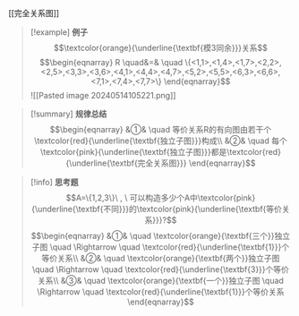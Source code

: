 [[完全关系图]]
> [!example] **例子**
> $$\textcolor{orange}{\underline{\textbf{模3同余}}}关系$$
> $$\begin{eqnarray}
> R \quad&=& \quad \{<1,1>,<1,4>,<1,7>,<2,2>,<2,5>,<3,3>,<3,6>,<4,1>,<4,4>,<4,7>,<5,2>,<5,5>,<6,3>,<6,6>,<7,1>,<7,4>,<7,7>\}
\end{eqnarray}$$
> ![[Pasted image 20240514105221.png]]

>[!summary] **规律总结**
>$$\begin{eqnarray}
 &①& \quad 等价关系R的有向图由若干个\textcolor{red}{\underline{\textbf{独立子图}}}构成\\
 &②& \quad 每个\textcolor{pink}{\underline{\textbf{独立子图}}}都是\textcolor{red}{\underline{\textbf{完全关系图}}}
\end{eqnarray}$$

>[!info] **思考题**
>$$A=\{1,2,3\}\ , \ 可以构造多少个A中\textcolor{pink}{\underline{\textbf{不同}}}的\textcolor{pink}{\underline{\textbf{等价关系}}}?$$
>$$\begin{eqnarray}
>&①& \quad \textcolor{orange}{\textbf{三个}}独立子图 \quad \Rightarrow \quad \textcolor{red}{\underline{\textbf{1}}}个等价关系\\
>&②& \quad \textcolor{orange}{\textbf{两个}}独立子图 \quad \Rightarrow \quad \textcolor{red}{\underline{\textbf{3}}}个等价关系\\
>&③& \quad \textcolor{orange}{\textbf{一个}}独立子图 \quad \Rightarrow \quad \textcolor{red}{\underline{\textbf{1}}}个等价关系
\end{eqnarray}$$